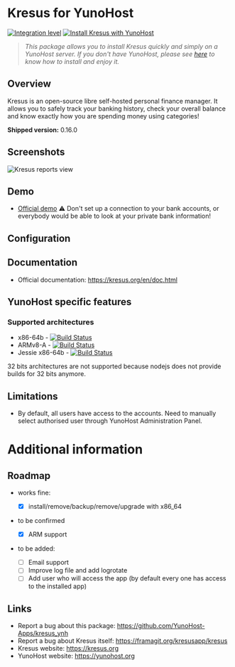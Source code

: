 # Kresus for YunoHost

[![Integration level](https://dash.yunohost.org/integration/kresus.svg)](https://dash.yunohost.org/appci/app/kresus)
[![Install Kresus with YunoHost](https://install-app.yunohost.org/install-with-yunohost.png)](https://install-app.yunohost.org/?app=kresus)

> *This package allows you to install Kresus quickly and simply on a YunoHost server.
If you don't have YunoHost, please see [here](https://yunohost.org/#/install) to know how to install and enjoy it.*

## Overview

Kresus is an open-source libre self-hosted personal finance manager. It allows you to safely track your banking history, check your overall balance and know exactly how you are spending money using categories!

**Shipped version:** 0.16.0

## Screenshots

![Kresus reports view](https://kresus.org/images/pages/view-all-accounts.png?20200420)

## Demo

* [Official demo](https://kresus.org/en/demo.html) ⚠️ Don't set up a connection to your bank accounts, or everybody would be able to look at your private bank information!

## Configuration

## Documentation

* Official documentation: https://kresus.org/en/doc.html

## YunoHost specific features

### Supported architectures

* x86-64b - [![Build Status](https://ci-apps.yunohost.org/ci/logs/kresus%20%28Apps%29.svg)](https://ci-apps.yunohost.org/ci/apps/kresus/)
* ARMv8-A - [![Build Status](https://ci-apps-arm.yunohost.org/ci/logs/kresus%20%28Apps%29.svg)](https://ci-apps-arm.yunohost.org/ci/apps/kresus/)
* Jessie x86-64b - [![Build Status](https://ci-stretch.nohost.me/ci/logs/kresus%20%28Apps%29.svg)](https://ci-stretch.nohost.me/ci/apps/kresus/)

32 bits architectures are not supported because nodejs does not provide builds for 32 bits anymore.

## Limitations

* By default, all users have access to the accounts. Need to manually select authorised user through YunoHost Administration Panel.

# Additional information

## Roadmap

* works fine:

  * [x] install/remove/backup/remove/upgrade with x86_64

* to be confirmed
  * [x] ARM support

* to be added:
  * [ ] Email support
  * [ ] Improve log file and add logrotate
  * [ ] Add user who will access the app (by default every one has access to the installed app)

## Links

 * Report a bug about this package: https://github.com/YunoHost-Apps/kresus_ynh
 * Report a bug about Kresus itself: https://framagit.org/kresusapp/kresus
 * Kresus website: https://kresus.org
 * YunoHost website: https://yunohost.org
